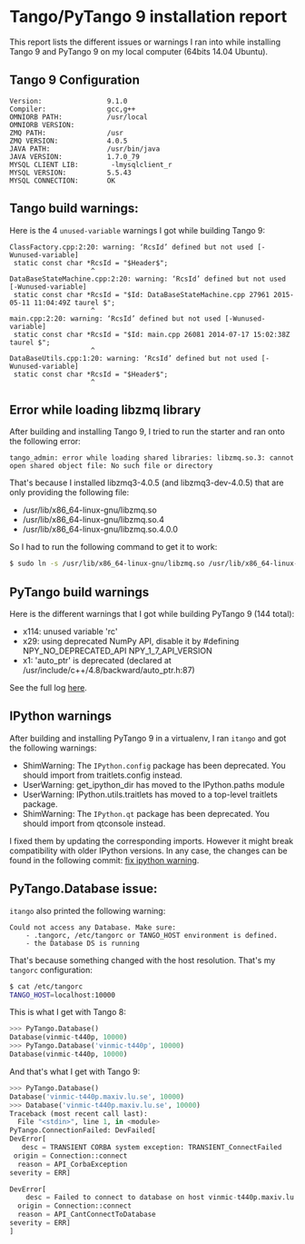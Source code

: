 Tango/PyTango 9 installation report
==================================

This report lists the different issues or warnings I ran into while installing Tango 9 and PyTango 9 on my local computer (64bits 14.04 Ubuntu).


Tango 9 Configuration
---------------------

    Version:                9.1.0
    Compiler:               gcc,g++
    OMNIORB PATH:           /usr/local
    OMNIORB VERSION:
    ZMQ PATH:               /usr
    ZMQ VERSION:            4.0.5
    JAVA PATH:              /usr/bin/java
    JAVA VERSION:           1.7.0_79
    MYSQL CLIENT LIB:        -lmysqlclient_r
    MYSQL VERSION:          5.5.43
    MYSQL CONNECTION:       OK


Tango build warnings:
---------------------

Here is the 4 `unused-variable` warnings I got while building Tango 9:

```
ClassFactory.cpp:2:20: warning: ‘RcsId’ defined but not used [-Wunused-variable]
 static const char *RcsId = "$Header$";
                    ^
DataBaseStateMachine.cpp:2:20: warning: ‘RcsId’ defined but not used [-Wunused-variable]
 static const char *RcsId = "$Id: DataBaseStateMachine.cpp 27961 2015-05-11 11:04:49Z taurel $";
                    ^
main.cpp:2:20: warning: ‘RcsId’ defined but not used [-Wunused-variable]
 static const char *RcsId = "$Id: main.cpp 26081 2014-07-17 15:02:38Z taurel $";
                    ^
DataBaseUtils.cpp:1:20: warning: ‘RcsId’ defined but not used [-Wunused-variable]
 static const char *RcsId = "$Header$";
                    ^
```


Error while loading libzmq library
----------------------------------

After building and installing Tango 9, I tried to run the starter and ran onto the following error:

```
tango_admin: error while loading shared libraries: libzmq.so.3: cannot open shared object file: No such file or directory
```

That's because I installed libzmq3-4.0.5 (and libzmq3-dev-4.0.5) that are only providing the following file:

- /usr/lib/x86_64-linux-gnu/libzmq.so
- /usr/lib/x86_64-linux-gnu/libzmq.so.4
- /usr/lib/x86_64-linux-gnu/libzmq.so.4.0.0

So I had to run the following command to get it to work:

```bash
$ sudo ln -s /usr/lib/x86_64-linux-gnu/libzmq.so /usr/lib/x86_64-linux-gnu/libzmq.so.3
```


PyTango build warnings
----------------------

Here is the different warnings that I got while building PyTango 9 (144 total):

- x114: unused variable 'rc'
- x29: using deprecated NumPy API, disable it by #defining NPY_NO_DEPRECATED_API NPY_1_7_API_VERSION
- x1: 'auto_ptr' is deprecated (declared at /usr/include/c++/4.8/backward/auto_ptr.h:87)

See the full log [here](pytango9-warnings.log).


IPython warnings
----------------

After building and installing PyTango 9 in a virtualenv, I ran `itango` and got the following warnings:

- ShimWarning: The `IPython.config` package has been deprecated. You should import from traitlets.config instead.
- UserWarning: get_ipython_dir has moved to the IPython.paths module
- UserWarning: IPython.utils.traitlets has moved to a top-level traitlets package.
- ShimWarning: The `IPython.qt` package has been deprecated. You should import from qtconsole instead.

I fixed them by updating the corresponding imports. However it might break compatibility with older IPython versions.
In any case, the changes can be found in the following commit: [fix ipython warning](https://github.com/vxgmichel/PyTango/commit/ac6ce687f9d1c995794b3e9a27ebfc05a0bc272f).


PyTango.Database issue:
-----------------------

`itango` also printed the following warning:

```
Could not access any Database. Make sure:
    - .tangorc, /etc/tangorc or TANGO_HOST environment is defined.
    - the Database DS is running
```

That's because something changed with the host resolution. That's my `tangorc` configuration:

```bash
$ cat /etc/tangorc
TANGO_HOST=localhost:10000
```

This is what I get with Tango 8:

```python
>>> PyTango.Database()
Database(vinmic-t440p, 10000)
>>> PyTango.Database('vinmic-t440p', 10000)
Database(vinmic-t440p, 10000)
```

And that's what I get with Tango 9:

```python
>>> PyTango.Database()
Database('vinmic-t440p.maxiv.lu.se', 10000)
>>> Database('vinmic-t440p.maxiv.lu.se', 10000)
Traceback (most recent call last):
  File "<stdin>", line 1, in <module>
PyTango.ConnectionFailed: DevFailed[
DevError[
   desc = TRANSIENT CORBA system exception: TRANSIENT_ConnectFailed
 origin = Connection::connect
  reason = API_CorbaException
severity = ERR]

DevError[
    desc = Failed to connect to database on host vinmic-t440p.maxiv.lu.se with port 10000
  origin = Connection::connect
  reason = API_CantConnectToDatabase
severity = ERR]
]
```
